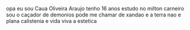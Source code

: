 opa eu sou Caua Oliveira Araujo 
tenho 16 anos 
estudo no milton carneiro
sou o caçador de demonios 
pode me chamar de xandao
e a terra nao e plana 
calistenia e vida
viva a estetica 
